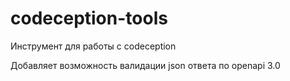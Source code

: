 # codeception-tools
Инструмент для работы с codeception

Добавляет возможность валидации json ответа по openapi 3.0
